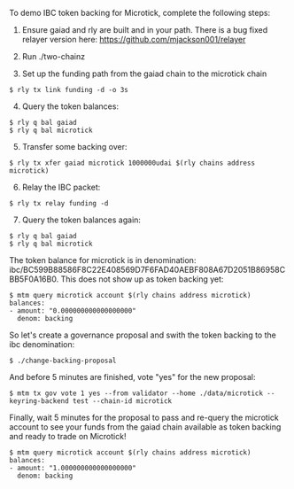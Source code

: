 To demo IBC token backing for Microtick, complete the following steps:

1.  Ensure gaiad and rly are built and in your path. There is a bug fixed relayer version here: https://github.com/mjackson001/relayer

2.  Run ./two-chainz

3.  Set up the funding path from the gaiad chain to the microtick chain

```
$ rly tx link funding -d -o 3s
```

4.  Query the token balances:

```
$ rly q bal gaiad
$ rly q bal microtick
```

5.  Transfer some backing over:

```
$ rly tx xfer gaiad microtick 1000000udai $(rly chains address microtick)
```

6.  Relay the IBC packet:

```
$ rly tx relay funding -d
```

7.  Query the token balances again:

```
$ rly q bal gaiad
$ rly q bal microtick
```

The token balance for microtick is in denomination: ibc/BC599B88586F8C22E408569D7F6FAD40AEBF808A67D2051B86958CBB5F0A16B0.  This does not show up as token backing yet:

```
$ mtm query microtick account $(rly chains address microtick)
balances:
- amount: "0.000000000000000000"
  denom: backing
```

So let's create a governance proposal and swith the token backing to the ibc denomination:

```
$ ./change-backing-proposal
```

And before 5 minutes are finished, vote "yes" for the new proposal:

```
$ mtm tx gov vote 1 yes --from validator --home ./data/microtick --keyring-backend test --chain-id microtick
```

Finally, wait 5 minutes for the proposal to pass and re-query the microtick account to see your funds from the gaiad chain available as token backing and ready to trade on Microtick!

```
$ mtm query microtick account $(rly chains address microtick)
balances:
- amount: "1.000000000000000000"
  denom: backing
```
